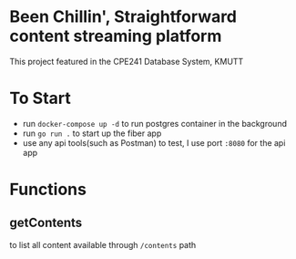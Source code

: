 # Been Chillin', Straightforward content streaming platform
This project featured in the CPE241 Database System, KMUTT

# To Start
- run `docker-compose up -d` to run postgres container in the background
- run `go run .` to start up the fiber app
- use any api tools(such as Postman) to test, I use port `:8080` for the api app

# Functions
## getContents
to list all content available through `/contents` path
